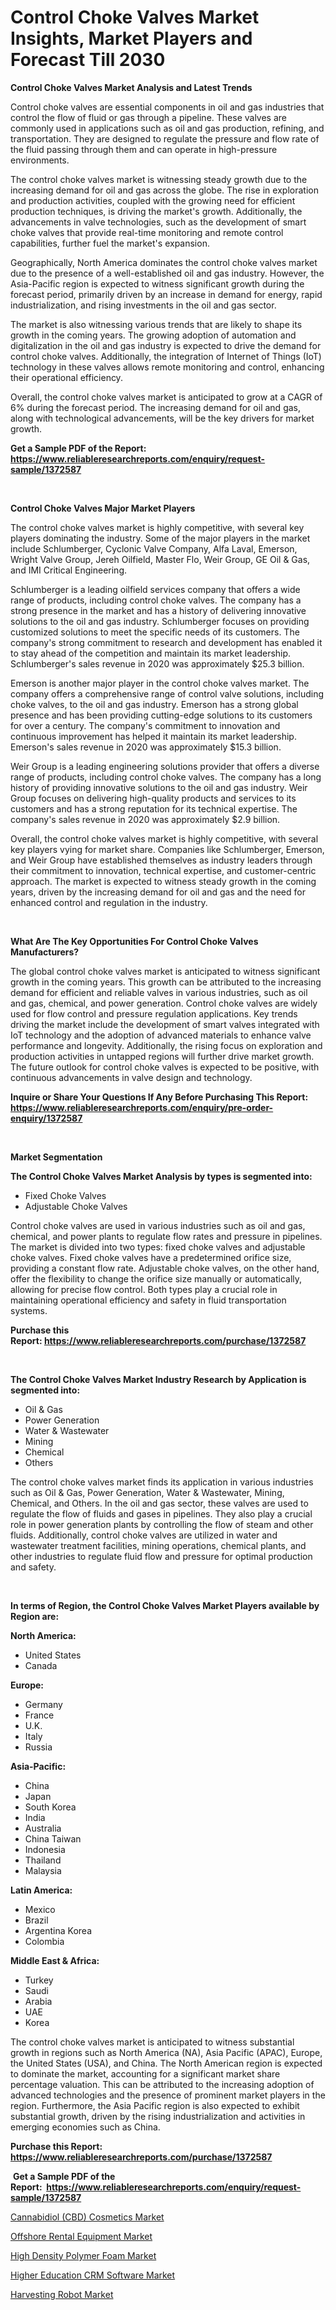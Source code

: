 <p><h1>Control Choke Valves Market Insights, Market Players and Forecast Till 2030</h1></p><p><strong>Control Choke Valves Market Analysis and Latest Trends</strong></p>
<p><p>Control choke valves are essential components in oil and gas industries that control the flow of fluid or gas through a pipeline. These valves are commonly used in applications such as oil and gas production, refining, and transportation. They are designed to regulate the pressure and flow rate of the fluid passing through them and can operate in high-pressure environments.</p><p>The control choke valves market is witnessing steady growth due to the increasing demand for oil and gas across the globe. The rise in exploration and production activities, coupled with the growing need for efficient production techniques, is driving the market's growth. Additionally, the advancements in valve technologies, such as the development of smart choke valves that provide real-time monitoring and remote control capabilities, further fuel the market's expansion.</p><p>Geographically, North America dominates the control choke valves market due to the presence of a well-established oil and gas industry. However, the Asia-Pacific region is expected to witness significant growth during the forecast period, primarily driven by an increase in demand for energy, rapid industrialization, and rising investments in the oil and gas sector.</p><p>The market is also witnessing various trends that are likely to shape its growth in the coming years. The growing adoption of automation and digitalization in the oil and gas industry is expected to drive the demand for control choke valves. Additionally, the integration of Internet of Things (IoT) technology in these valves allows remote monitoring and control, enhancing their operational efficiency.</p><p>Overall, the control choke valves market is anticipated to grow at a CAGR of 6% during the forecast period. The increasing demand for oil and gas, along with technological advancements, will be the key drivers for market growth.</p></p>
<p><strong>Get a Sample PDF of the Report:&nbsp; <a href="https://www.reliableresearchreports.com/enquiry/request-sample/1372587">https://www.reliableresearchreports.com/enquiry/request-sample/1372587</a></strong></p>
<p>&nbsp;</p>
<p><strong>Control Choke Valves Major Market Players</strong></p>
<p><p>The control choke valves market is highly competitive, with several key players dominating the industry. Some of the major players in the market include Schlumberger, Cyclonic Valve Company, Alfa Laval, Emerson, Wright Valve Group, Jereh Oilfield, Master Flo, Weir Group, GE Oil & Gas, and IMI Critical Engineering.</p><p>Schlumberger is a leading oilfield services company that offers a wide range of products, including control choke valves. The company has a strong presence in the market and has a history of delivering innovative solutions to the oil and gas industry. Schlumberger focuses on providing customized solutions to meet the specific needs of its customers. The company's strong commitment to research and development has enabled it to stay ahead of the competition and maintain its market leadership. Schlumberger's sales revenue in 2020 was approximately $25.3 billion.</p><p>Emerson is another major player in the control choke valves market. The company offers a comprehensive range of control valve solutions, including choke valves, to the oil and gas industry. Emerson has a strong global presence and has been providing cutting-edge solutions to its customers for over a century. The company's commitment to innovation and continuous improvement has helped it maintain its market leadership. Emerson's sales revenue in 2020 was approximately $15.3 billion.</p><p>Weir Group is a leading engineering solutions provider that offers a diverse range of products, including control choke valves. The company has a long history of providing innovative solutions to the oil and gas industry. Weir Group focuses on delivering high-quality products and services to its customers and has a strong reputation for its technical expertise. The company's sales revenue in 2020 was approximately $2.9 billion.</p><p>Overall, the control choke valves market is highly competitive, with several key players vying for market share. Companies like Schlumberger, Emerson, and Weir Group have established themselves as industry leaders through their commitment to innovation, technical expertise, and customer-centric approach. The market is expected to witness steady growth in the coming years, driven by the increasing demand for oil and gas and the need for enhanced control and regulation in the industry.</p></p>
<p>&nbsp;</p>
<p><strong>What Are The Key Opportunities For Control Choke Valves Manufacturers?</strong></p>
<p><p>The global control choke valves market is anticipated to witness significant growth in the coming years. This growth can be attributed to the increasing demand for efficient and reliable valves in various industries, such as oil and gas, chemical, and power generation. Control choke valves are widely used for flow control and pressure regulation applications. Key trends driving the market include the development of smart valves integrated with IoT technology and the adoption of advanced materials to enhance valve performance and longevity. Additionally, the rising focus on exploration and production activities in untapped regions will further drive market growth. The future outlook for control choke valves is expected to be positive, with continuous advancements in valve design and technology.</p></p>
<p><strong>Inquire or Share Your Questions If Any Before Purchasing This Report: <a href="https://www.reliableresearchreports.com/enquiry/pre-order-enquiry/1372587">https://www.reliableresearchreports.com/enquiry/pre-order-enquiry/1372587</a></strong></p>
<p>&nbsp;</p>
<p><strong>Market Segmentation</strong></p>
<p><strong>The Control Choke Valves Market Analysis by types is segmented into:</strong></p>
<p><ul><li>Fixed Choke Valves</li><li>Adjustable Choke Valves</li></ul></p>
<p><p>Control choke valves are used in various industries such as oil and gas, chemical, and power plants to regulate flow rates and pressure in pipelines. The market is divided into two types: fixed choke valves and adjustable choke valves. Fixed choke valves have a predetermined orifice size, providing a constant flow rate. Adjustable choke valves, on the other hand, offer the flexibility to change the orifice size manually or automatically, allowing for precise flow control. Both types play a crucial role in maintaining operational efficiency and safety in fluid transportation systems.</p></p>
<p><strong>Purchase this Report:&nbsp;<a href="https://www.reliableresearchreports.com/purchase/1372587">https://www.reliableresearchreports.com/purchase/1372587</a></strong></p>
<p>&nbsp;</p>
<p><strong>The Control Choke Valves Market Industry Research by Application is segmented into:</strong></p>
<p><ul><li>Oil & Gas</li><li>Power Generation</li><li>Water & Wastewater</li><li>Mining</li><li>Chemical</li><li>Others</li></ul></p>
<p><p>The control choke valves market finds its application in various industries such as Oil & Gas, Power Generation, Water & Wastewater, Mining, Chemical, and Others. In the oil and gas sector, these valves are used to regulate the flow of fluids and gases in pipelines. They also play a crucial role in power generation plants by controlling the flow of steam and other fluids. Additionally, control choke valves are utilized in water and wastewater treatment facilities, mining operations, chemical plants, and other industries to regulate fluid flow and pressure for optimal production and safety.</p></p>
<p>&nbsp;</p>
<p><strong>In terms of Region, the Control Choke Valves Market Players available by Region are:</strong></p>
<p>
    <p> <strong> North America: </strong>
        <ul>
            <li>United States</li>
            <li>Canada</li>
        </ul>
        </p> 
    <p> <strong> Europe: </strong>
        <ul>
            <li>Germany</li>
            <li>France</li>
            <li>U.K.</li>
            <li>Italy</li>
            <li>Russia</li>
        </ul>
        </p> 
    <p> <strong> Asia-Pacific: </strong>
        <ul>
            <li>China</li>
            <li>Japan</li>
            <li>South Korea</li>
            <li>India</li>
            <li>Australia</li>
            <li>China Taiwan</li>
            <li>Indonesia</li>
            <li>Thailand</li>
            <li>Malaysia</li>
        </ul>
        </p> 
    <p> <strong> Latin America: </strong>
        <ul>
            <li>Mexico</li>
            <li>Brazil</li>
            <li>Argentina Korea</li>
            <li>Colombia</li>
        </ul>
        </p> 
    <p> <strong> Middle East & Africa: </strong>
        <ul>
            <li>Turkey</li>
            <li>Saudi</li>
            <li>Arabia</li>
            <li>UAE</li>
            <li>Korea</li>
        </ul>
    </p>
    </p>
<p><p>The control choke valves market is anticipated to witness substantial growth in regions such as North America (NA), Asia Pacific (APAC), Europe, the United States (USA), and China. The North American region is expected to dominate the market, accounting for a significant market share percentage valuation. This can be attributed to the increasing adoption of advanced technologies and the presence of prominent market players in the region. Furthermore, the Asia Pacific region is also expected to exhibit substantial growth, driven by the rising industrialization and activities in emerging economies such as China.</p></p>
<p><strong>Purchase this Report: <a href="https://www.reliableresearchreports.com/purchase/1372587">https://www.reliableresearchreports.com/purchase/1372587</a></strong></p>
<p>&nbsp;<strong>Get a Sample PDF of the Report:&nbsp;&nbsp;<a href="https://www.reliableresearchreports.com/enquiry/request-sample/1372587">https://www.reliableresearchreports.com/enquiry/request-sample/1372587</a></strong></p>
<p><strong></strong></p>
<p><p><a href="https://github.com/ChiragRP21/Market-Research-Report-List-1/blob/main/cannabidiol-cbd-cosmetics-market.md">Cannabidiol (CBD) Cosmetics Market</a></p><p><a href="https://www.linkedin.com/pulse/offshore-rental-equipment-market-research-report-unlocks-n6lfe/">Offshore Rental Equipment Market</a></p><p><a href="https://github.com/ChiragRp1/Market-Research-Report-List-1/blob/main/high-density-polymer-foam-market.md">High Density Polymer Foam Market</a></p><p><a href="https://medium.com/@fitanstorm7845/higher-education-crm-software-market-size-cagr-trends-2024-2030-24f6f9881ad6">Higher Education CRM Software Market</a></p><p><a href="https://medium.com/@nilltanay7548659/harvesting-robot-market-size-cagr-trends-2024-2030-e8c96ffee3a1">Harvesting Robot Market</a></p></p>